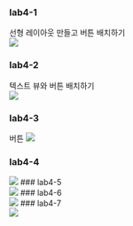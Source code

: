 ### lab4-1<br>
선형 레이아웃 만들고 버튼 배치하기<br>
<img src = "~/image/4/lab4-1">
### lab4-2<br>
텍스트 뷰와 버튼 배치하기<br>
<img src = "image/4/lab4-2">
### lab4-3<br>
버튼 
<img src = "image/4/lab4-3">
### lab4-4<br>
<img src = "image/4/lab4-4">
### lab4-5<br>
<img src = "image/4/lab4-5">
### lab4-6<br>
<img src = "image/4/lab4-6">
### lab4-7<br>
<img src = "image/4/lab4-7">
